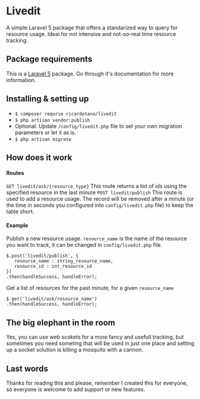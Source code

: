 # Livedit
A simple Laravel 5 package that offers a standarized way to query for resource usage.
Ideal for not intensive and not-so-real time resource tracking.

## Package requirements
This is a [Laravel 5](https://laravel.com/docs/5.3/installation) package. Go through it's documentation for more information.

## Installing & setting up

+ `$ composer requrie ricardotano/livedit`
+ `$ php artisan vendor:publish`
+ Optional: Update `/config/livedit.php` file to set your own migration parameters or let it as is.
+ `$ php artisan migrate`

## How does it work
#### Routes
`GET livedit/ask/{resource_type}`
This route returns a list of ids using the specified resource in the last minute
`POST livedit/publish`
This route is used to add a resource usage. The record will be removed after a minute (or the time in seconds you configured into `config/livedit.php` file) to keep the table short.

#### Example
Publish a new resource usage.
`resource_name` is the name of the resource you want to track, it can be changed in `config/livedit.php` file. 
```
$.post('livedit/publish', {
   resource_name : string_resource_name,
   resource_id : int_resource_id
})
.then(handleSuccess, handleError);
```
Get a list of resources for the past minute, for a given `resource_name`

```
$.get('livedit/ask/resource_name')
.then(handleSuccess, handleError);
```

## The big elephant in the room
Yes, you can use web scokets for a more fancy and usefull tracking, but sometimes you need someting that will be used in just one place and setting up a socket solution is killing a mosquito with a cannon.

## Last words
Thanks for reading this and please, remember I created this for everyone, so everyone is welcome to add support or new features.
